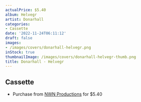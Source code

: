 ```yaml
---
actualPrice: $5.40
album: Helvegr
artist: Donarhall
categories:
- Cassette
date: '2022-11-24T06:11:12'
draft: false
images:
- /images/covers/donarhall-helvegr.png
inStock: true
thumbnailImage: /images/covers/donarhall-helvegr-thumb.png
title: Donarhall - Helvegr
---
```


## Cassette
* Purchase from [NWN Productions](http://shop.nwnprod.com/index.php?route=product/product&path=73&product_id=11325&sort=pd.name&order=ASC) for $5.40
